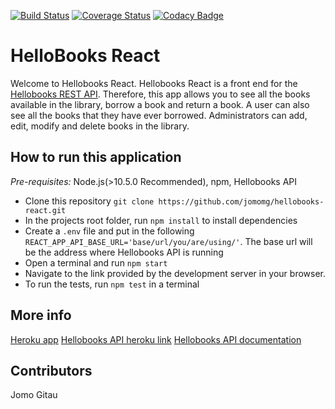 [![Build Status](https://travis-ci.org/jomomg/hellobooks-react.svg?branch=develop)](https://travis-ci.org/jomomg/hellobooks-react)
[![Coverage Status](https://coveralls.io/repos/github/jomomg/hellobooks-react/badge.svg?branch=develop)](https://coveralls.io/github/jomomg/hellobooks-react?branch=develop)
[![Codacy Badge](https://api.codacy.com/project/badge/Grade/69fb0f7b5f5640f9a2efa1d5a02fe67d)](https://www.codacy.com/project/jomomg/hellobooks-react/dashboard?utm_source=github.com&amp;utm_medium=referral&amp;utm_content=jomomg/hellobooks-react&amp;utm_campaign=Badge_Grade_Dashboard)

# HelloBooks React

Welcome to Hellobooks React. Hellobooks React is a front end for the [Hellobooks REST API](https://github.com/jomomg/hellobooks_api). Therefore, this app allows you to see all the books available in the library, borrow a book and return a book. A user can also see all the books that they have ever borrowed. Administrators can add, edit, modify and delete books in the library.

## How to run this application

*Pre-requisites:* 
Node.js(>10.5.0 Recommended), npm, Hellobooks API
- Clone this repository `git clone https://github.com/jomomg/hellobooks-react.git`
- In the projects root folder, run `npm install` to install dependencies
- Create a `.env` file and put in the following `REACT_APP_API_BASE_URL='base/url/you/are/using/'`. The base url will be the address where Hellobooks API is running
- Open a terminal and run `npm start`
- Navigate to the link provided by the development server in your browser.
- To run the tests, run `npm test` in a terminal

## More info

[Heroku app](hellobooks-react.herokuapp.com)
[Hellobooks API heroku link](hello-kitabu.herokuapp.com)
[Hellobooks API documentation](https://github.com/jomomg/hellobooks_api)

## Contributors

Jomo Gitau
